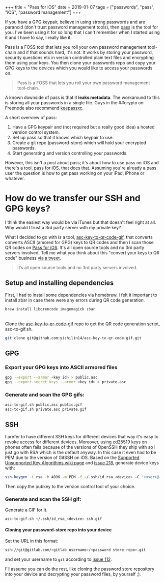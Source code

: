 +++
title = "Pass for iOS"
date = 2019-01-07
tags = ["passwords", "pass", "iOS", "password management"]
+++


If you have a GPG keypair, believe in using strong passwords and are paranoid (don't trust password management tools), then [pass](https://www.passwordstore.org/) is the tool for you.
I've been using it for so long that I can't remember when I started using it and I have to say, I really like it.

Pass is a FOSS tool that lets you roll your own password management tool-chain and if that sounds hard, it's not.
It works by storing your password, security questions etc in version controlled plain text files and encrypting them using your keys.
You then clone your passwords repo and copy your GPG keys to the devices which you would like to access your passwords on.

> Pass is a FOSS that lets you roll your own password management tool-chain.

A known downside of pass is that it **leaks metadata**.
The workaround to this is storing all your passwords in a single file.
Guys in the ##crypto on Freenode also recommend [keepassxc].

A short overview of pass:

 1. Have a GPG keypair and (not required but a really good idea) a hosted version control system.
 2. Set up pass so that it knows which keypair to use.
 3. Create a git repo (password-store) which will hold your encrypted passwords.
 4. Start generating and version controlling your passwords.


However, this isn't a post about pass; it's about how to use pass on iOS and
there's a tool, [pass for iOS], that does that.
Assuming you're already a pass user the question is how
to get pass working on your iPad, iPhone or whatever.

# How do we transfer our SSH and GPG keys?
I think the easiest way would be via iTunes but that doesn't feel right at all.
Why would I trust a 3rd party server with my private key?

What I decided to go with is a tool, [asc-key-to-qr-code-gif],
that converts converts ASCII (amored for GPG) keys to QR codes
and then I scan those QR codes on [Pass for iOS].
It's all open source tools and no 3rd party servers involved.
Tell me what you think about this "convert your keys to QR code"
business [via a tweet](https://twitter.com/urbanslug).

> It’s all open source tools and no 3rd party servers involved.

## Setup and installing dependencies
First, I had to install some dependencies via homebrew. I felt it important to install zbar in case there were any errors during QR code generation.

```bash
brew install libqrencode imagemagick zbar
```

<br/>Clone the [asc-key-to-qr-code-gif] repo to get the QR code generation script, asc-to-gif.sh.
```bash
git clone git@github.com:yishilin14/asc-key-to-qr-code-gif.git
```

## GPG


### Export your GPG keys into ASCII armored files

```bash
gpg --export --armor <key id> > public.asc
gpg --export-secret-keys --armor <key id> > private.asc

```

### Generate and scan the GPG gifs:
```bash
asc-to-gif.sh public.asc public.gif
asc-to-gif.sh private.asc private.gif
```

## SSH
I prefer to have different SSH keys for different devices
that way it's easy to revoke access for different devices.
Moreover, using ed25519 keys on phones often fails because of the versions of OpenSSH
they ship with so I just go with RSA which is the default anyway.
In this case it even had to be PEM due to the version of GitSSH on iOS.
Based on the [Supported Unsupported Key Algorithms wiki page] and [issue 218],
generate device keys with:
```bash
ssh-keygen -t rsa -b 4096 -m PEM -f ~/.ssh/id_rsa_<device> -C "<user>@<device>"
```

Then copy the pubkey to the version control tool of your choice.

### Generate and scan the SSH gif:

Generate a GIF for it.
```bash
asc-to-gif.sh ~/.ssh/id_rsa_<device> ssh.gif
```


#### Cloning your password-store repo into your device

Set the URL in this format:
```bash
ssh://git@gitlab.com/<gitlab username>/<password store repo>.git
```

and set your username to `git` according to [issue 112].

I'll assume you can do the rest, like cloning the password store repository into your device and decrypting your password files, by yourself ;).


[issue 112]: https://github.com/mssun/passforios/issues/112#issuecomment-318342043
[issue 218]: https://github.com/mssun/passforios/issues/218
[pass for iOS]: https://github.com/mssun/passforios
[asc-key-to-qr-code-gif]: https://github.com/yishilin14/asc-key-to-qr-code-gif
[Supported Unsupported Key Algorithms wiki page]: https://github.com/mssun/passforios/wiki/Supported-Unsupported-Key-Algorithms
[keepassxc]: https://keepassxc.org/
